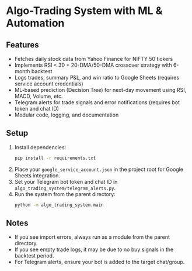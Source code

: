 # Algo-Trading System with ML & Automation

## Features
- Fetches daily stock data from Yahoo Finance for NIFTY 50 tickers
- Implements RSI < 30 + 20-DMA/50-DMA crossover strategy with 6-month backtest
- Logs trades, summary P&L, and win ratio to Google Sheets (requires service account credentials)
- ML-based prediction (Decision Tree) for next-day movement using RSI, MACD, Volume, etc.
- Telegram alerts for trade signals and error notifications (requires bot token and chat ID)
- Modular code, logging, and documentation

## Setup
1. Install dependencies:
   ```sh
   pip install -r requirements.txt
   ```
2. Place your `google_service_account.json` in the project root for Google Sheets integration.
3. Set your Telegram bot token and chat ID in `algo_trading_system/telegram_alerts.py`.
4. Run the system from the parent directory:
   ```sh
   python -m algo_trading_system.main
   ```

## Notes
- If you see import errors, always run as a module from the parent directory.
- If you see empty trade logs, it may be due to no buy signals in the backtest period.
- For Telegram alerts, ensure your bot is added to the target chat/group.
